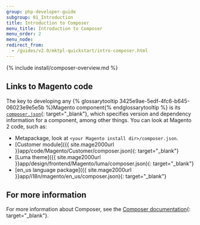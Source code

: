 ```yaml
---
group: php-developer-guide
subgroup: 01_Introduction
title: Introduction to Composer
menu_title: Introduction to Composer
menu_order: 2
menu_node:
redirect_from:
  - /guides/v2.0/mktpl-quickstart/intro-composer.html
---
```


{% include install/composer-overview.md %}

## Links to Magento code

The key to developing any {% glossarytooltip 3425e9ae-5edf-4fc6-b645-06023e9e5e5b %}Magento component{% endglossarytooltip %} is its [`composer.json`](https://getcomposer.org/doc/04-schema.md){: target="_blank"}, which specifies version and dependency information for a component, among other things. You can look at Magento 2 code, such as:

*	Metapackage, look at `<your Magento install dir>/composer.json`.
*	[Customer module]({{ site.mage2000url }}app/code/Magento/Customer/composer.json){: target="_blank"}
*	[Luma theme]({{ site.mage2000url }}app/design/frontend/Magento/luma/composer.json){: target="_blank"}
*	[en\_us language package]({{ site.mage2000url }}app/i18n/magento/en_us/composer.json){: target="_blank"}

## For more information

For more information about Composer, see the [Composer documentation](https://getcomposer.org/doc/00-intro.md){: target="_blank"}.
